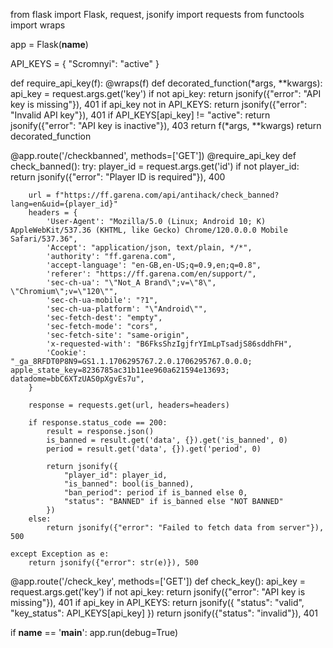 from flask import Flask, request, jsonify
import requests
from functools import wraps

app = Flask(__name__)

API_KEYS = {
    "Scromnyi": "active"
}

def require_api_key(f):
    @wraps(f)
    def decorated_function(*args, **kwargs):
        api_key = request.args.get('key')
        if not api_key:
            return jsonify({"error": "API key is missing"}), 401
        if api_key not in API_KEYS:
            return jsonify({"error": "Invalid API key"}), 401
        if API_KEYS[api_key] != "active":
            return jsonify({"error": "API key is inactive"}), 403
        return f(*args, **kwargs)
    return decorated_function

@app.route('/checkbanned', methods=['GET'])
@require_api_key
def check_banned():
    try:
        player_id = request.args.get('id')
        if not player_id:
            return jsonify({"error": "Player ID is required"}), 400

        url = f"https://ff.garena.com/api/antihack/check_banned?lang=en&uid={player_id}"
        headers = {
            'User-Agent': "Mozilla/5.0 (Linux; Android 10; K) AppleWebKit/537.36 (KHTML, like Gecko) Chrome/120.0.0.0 Mobile Safari/537.36",
            'Accept': "application/json, text/plain, */*",
            'authority': "ff.garena.com",
            'accept-language': "en-GB,en-US;q=0.9,en;q=0.8",
            'referer': "https://ff.garena.com/en/support/",
            'sec-ch-ua': "\"Not_A Brand\";v=\"8\", \"Chromium\";v=\"120\"",
            'sec-ch-ua-mobile': "?1",
            'sec-ch-ua-platform': "\"Android\"",
            'sec-fetch-dest': "empty",
            'sec-fetch-mode': "cors",
            'sec-fetch-site': "same-origin",
            'x-requested-with': "B6FksShzIgjfrYImLpTsadjS86sddhFH",
            'Cookie': "_ga_8RFDT0P8N9=GS1.1.1706295767.2.0.1706295767.0.0.0; apple_state_key=8236785ac31b11ee960a621594e13693; datadome=bbC6XTzUAS0pXgvEs7u",
        }

        response = requests.get(url, headers=headers)
        
        if response.status_code == 200:
            result = response.json()
            is_banned = result.get('data', {}).get('is_banned', 0)
            period = result.get('data', {}).get('period', 0)

            return jsonify({
                "player_id": player_id,
                "is_banned": bool(is_banned),
                "ban_period": period if is_banned else 0,
                "status": "BANNED" if is_banned else "NOT BANNED"
            })
        else:
            return jsonify({"error": "Failed to fetch data from server"}), 500

    except Exception as e:
        return jsonify({"error": str(e)}), 500

@app.route('/check_key', methods=['GET'])
def check_key():
    api_key = request.args.get('key')
    if not api_key:
        return jsonify({"error": "API key is missing"}), 401
    if api_key in API_KEYS:
        return jsonify({
            "status": "valid",
            "key_status": API_KEYS[api_key]
        })
    return jsonify({"status": "invalid"}), 401

if __name__ == '__main__':
    app.run(debug=True)
